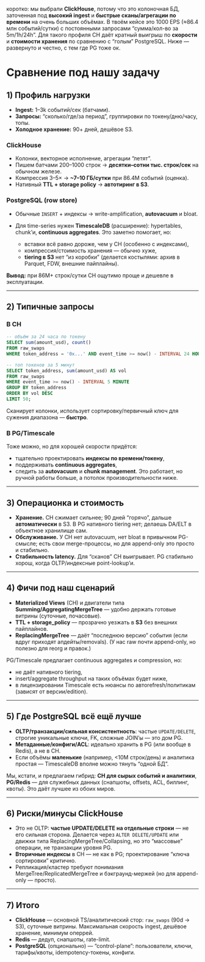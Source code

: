 коротко: мы выбрали **ClickHouse**, потому что это колоночная БД, заточенная под **высокий ingest** и **быстрые сканы/агрегации по времени** на очень больших объёмах. В твоём кейсе это 1000 EPS (≈86.4 млн событий/сутки) с постоянными запросами “сумма/кол-во за 5m/1h/24h”. Для такого профиля CH даёт кратный выигрыш по **скорости** и **стоимости хранения** по сравнению с “голым” PostgreSQL. Ниже — развернуто и честно, с тем где PG тоже ок.

# Сравнение под нашу задачу

## 1) Профиль нагрузки

* **Ingest:** 1–3k событий/сек (батчами).
* **Запросы:** “сколько/где/за период”, группировки по токену/дню/часу, топы.
* **Холодное хранение:** 90+ дней, дешёвое S3.

### ClickHouse

* Колонки, векторное исполнение, агрегации “летят”.
* Пишем батчами 200–1000 строк → **десятки–сотни тыс. строк/сек** на обычном железе.
* Компрессия 3–5× → **\~7–10 ГБ/сутки** при 86.4M событий (оценка).
* Нативный **TTL + storage policy** → **автотиринг в S3**.

### PostgreSQL (row store)

* Обычные `INSERT` + индексы → write-amplification, **autovacuum** и bloat.
* Для time-series нужен **TimescaleDB** (расширение): hypertables, chunk’и, **continuous aggregates**. Это заметно помогает, но:

    * вставки всё равно дороже, чем у CH (особенно с индексами),
    * компрессия/стоимость хранения — обычно хуже,
    * **tiering в S3** нет “из коробки” (делается костылями: архив в Parquet, FDW, внешние пайплайны).

**Вывод:** при 86M+ строк/сутки CH ощутимо проще и дешевле в эксплуатации.

---

## 2) Типичные запросы

### В CH

```sql
-- объём за 24 часа по токену
SELECT sum(amount_usd), count()
FROM raw_swaps
WHERE token_address = '0x...' AND event_time >= now() - INTERVAL 24 HOUR;

-- топ токенов за 5 минут
SELECT token_address, sum(amount_usd) AS vol
FROM raw_swaps
WHERE event_time >= now() - INTERVAL 5 MINUTE
GROUP BY token_address
ORDER BY vol DESC
LIMIT 50;
```

Сканирует колонки, использует сортировку/первичный ключ для сужения диапазона — **быстро**.

### В PG/Timescale

Тоже можно, но для хорошей скорости придётся:

* тщательно проектировать **индексы по времени/токену**,
* поддерживать **continuous aggregates**,
* следить за **autovacuum** и **chunk management**.
  Это работает, но ручной работы больше, а потолок производительности ниже.

---

## 3) Операционка и стоимость

* **Хранение.** CH сжимает сильнее; 90 дней “горячо”, дальше **автоматически** в S3. В PG нативного tiering нет; делаешь DA/ELT в объектное хранилище сам.
* **Обслуживание.** У CH нет autovacuum, нет bloat в привычном PG-смысле; есть свои merge-процессы, но для append-only это просто и стабильно.
* **Стабильность latency.** Для “сканов” CH выигрывает. PG стабильно хорош, когда OLTP/индексные point-lookup’и.

---

## 4) Фичи под наш сценарий

* **Materialized Views** (CH) и двигатели типа **Summing/AggregatingMergeTree** — удобно держать готовые витрины (суточные, почасовые).
* **TTL + storage\_policy** — прозрачно уезжать в **S3** без внешних пайплайнов.
* **ReplacingMergeTree** — даёт “последнюю версию” события (если вдруг приходят апдейты/removals).
  (У нас raw почти append-only, но полезно для reorg и правок.)

PG/Timescale предлагает continuous aggregates и compression, но:

* не даёт нативного tiering,
* insert/aggregate throughput на таких объёмах будет ниже,
* в лицензировании Timescale есть нюансы по автorefresh/политикам (зависят от версии/edition).

---

## 5) Где **PostgreSQL** всё ещё лучше

* **OLTP/транзакции/сильная консистентность**: частые `UPDATE/DELETE`, строгие уникальные ключи, FK, сложные JOIN’ы — это дом PG.
* **Метаданные/конфиги/ACL**: идеально хранить в PG (или вообще в Redis), а не в CH.
* Если объёмы **маленькие** (например, <10M строк/день) и аналитика простая — TimescaleDB вполне можно тянуть “одной БД”.

Мы, кстати, и предлагаем гибрид: **CH для сырых событий и аналитики**, **PG/Redis** — для служебных данных (снапшоты, offsets, ACL, биллинг, квоты). Это даёт лучшее из обоих миров.

---

## 6) Риски/минусы ClickHouse 

* Это не OLTP: **частые UPDATE/DELETE на отдельные строки** — не его сильная сторона. Делается через `ALTER DELETE/UPDATE` или движки типа ReplacingMergeTree/Collapsing, но это “массовые” операции, не транзакции уровня PG.
* **Вторичные индексы** в CH — не как в PG; проектирование “ключа сортировки” критично.
* Репликация/кластер требуют понимания MergeTree/ReplicatedMergeTree и бэкграунд-мержей (но для append-only — просто).

---

## 7) Итого

* **ClickHouse** — основной TS/аналитический стор: `raw_swaps` (90d → S3), суточные витрины. Максимальная скорость ingest, дешёвое хранение, минимум оперрей.
* **Redis** — дедуп, снапшоты, rate-limit.
* **PostgreSQL** (опционально) — “control-plane”: пользователи, ключи, тарифы/квоты, idempotency-токены, конфиги.

